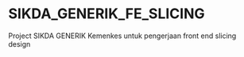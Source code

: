 # SIKDA_GENERIK_FE_SLICING
Project SIKDA GENERIK Kemenkes untuk pengerjaan front end slicing design

